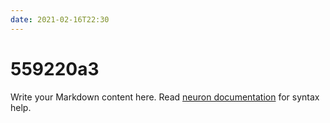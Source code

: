 ```yaml
---
date: 2021-02-16T22:30
---
```


# 559220a3

Write your Markdown content here. Read [neuron documentation](https://neuron.zettel.page/2011404.html) for syntax help.

